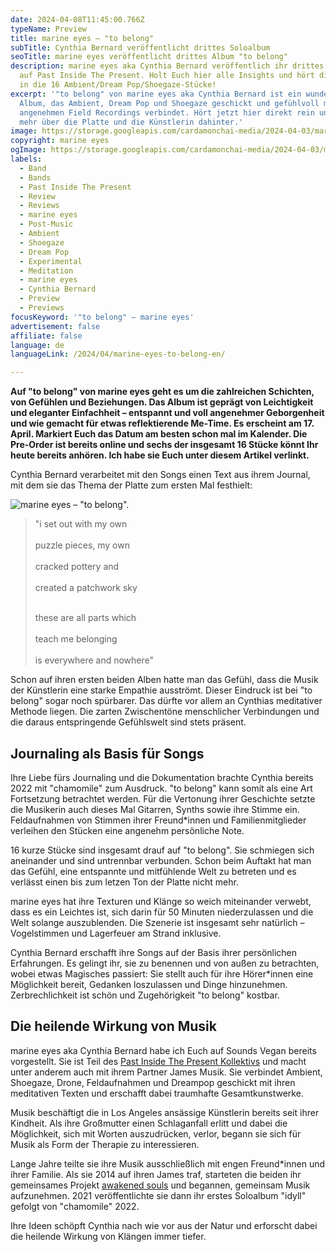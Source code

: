 ```yaml
---
date: 2024-04-08T11:45:00.766Z
typeName: Preview
title: marine eyes – "to belong"
subTitle: Cynthia Bernard veröffentlicht drittes Soloalbum
seoTitle: marine eyes veröffentlicht drittes Album "to belong"
description: marine eyes aka Cynthia Bernard veröffentlich ihr drittes Soloalbum
  auf Past Inside The Present. Holt Euch hier alle Insights und hört direkt rein
  in die 16 Ambient/Dream Pop/Shoegaze-Stücke!
excerpt: '"to belong" von marine eyes aka Cynthia Bernard ist ein wundervolles
  Album, das Ambient, Dream Pop und Shoegaze geschickt und gefühlvoll mit
  angenehmen Field Recordings verbindet. Hört jetzt hier direkt rein und erfahrt
  mehr über die Platte und die Künstlerin dahinter.'
image: https://storage.googleapis.com/cardamonchai-media/2024-04-03/marine-eyes-to-belong-jpg-imagine-b8b898_a69687_1024_768/640.webp
copyright: marine eyes
ogImage: https://storage.googleapis.com/cardamonchai-media/2024-04-03/marine-eyes-to-belong-og-jpg-imagine-e8e8e8_c1b8ae_1200_628/640.webp
labels:
  - Band
  - Bands
  - Past Inside The Present
  - Review
  - Reviews
  - marine eyes
  - Post-Music
  - Ambient
  - Shoegaze
  - Dream Pop
  - Experimental
  - Meditation
  - marine eyes
  - Cynthia Bernard
  - Preview
  - Previews
focusKeyword: '"to belong" – marine eyes'
advertisement: false
affiliate: false
language: de
languageLink: /2024/04/marine-eyes-to-belong-en/

---
```


**Auf "to belong" von marine eyes geht es um die zahlreichen Schichten, von Gefühlen und Beziehungen. Das Album ist geprägt von Leichtigkeit und eleganter Einfachheit – entspannt und voll angenehmer Geborgenheit und wie gemacht für etwas reflektierende Me-Time. Es erscheint am 17. April. Markiert Euch das Datum am besten schon mal im Kalender. Die Pre-Order ist bereits online und sechs der insgesamt 16 Stücke könnt Ihr heute bereits anhören. Ich habe sie Euch unter diesem Artikel verlinkt.**

Cynthia Bernard verarbeitet mit den Songs einen Text aus ihrem Journal, mit dem sie das Thema der Platte zum ersten Mal festhielt:

![marine eyes – "to belong".](https://storage.googleapis.com/cardamonchai-media/2024-04-03/marine-eyes-to-belong-front-png-imagine-e8e8e8_d7d5d3_1120_1120/640.webp 'marine eyes aka Cynthia Bernard. Bild/Picture: Cynthia Bernard, Instagram')

> "i set out with my own<br></br> puzzle pieces, my own<br></br> cracked pottery and <br></br> created a patchwork sky<br></br>
>
> these are all parts which<br></br> teach me belonging<br></br> is everywhere and nowhere"

Schon auf ihren ersten beiden Alben hatte man das Gefühl, dass die Musik der Künstlerin eine starke Empathie ausströmt. Dieser Eindruck ist bei "to belong" sogar noch spürbarer. Das dürfte vor allem an Cynthias meditativer Methode liegen. Die zarten Zwischentöne menschlicher Verbindungen und die daraus entspringende Gefühlswelt sind stets präsent.

## Journaling als Basis für Songs

Ihre Liebe fürs Journaling und die Dokumentation brachte Cynthia bereits 2022 mit "chamomile" zum Ausdruck. "to belong" kann somit als eine Art Fortsetzung betrachtet werden. Für die Vertonung ihrer Geschichte setzte die Musikerin auch dieses Mal Gitarren, Synths sowie ihre Stimme ein. Feldaufnahmen von Stimmen ihrer Freund\*innen und Familienmitglieder verleihen den Stücken eine angenehm persönliche Note.

16 kurze Stücke sind insgesamt drauf auf "to belong". Sie schmiegen sich aneinander und sind untrennbar verbunden. Schon beim Auftakt hat man das Gefühl, eine entspannte und mitfühlende Welt zu betreten und es verlässt einen bis zum letzen Ton der Platte nicht mehr.

marine eyes hat ihre Texturen und Klänge so weich miteinander verwebt, dass es ein Leichtes ist, sich darin für 50 Minuten niederzulassen und die Welt solange auszublenden. Die Szenerie ist insgesamt sehr natürlich – Vogelstimmen und Lagerfeuer am Strand inklusive.

Cynthia Bernard erschafft ihre Songs auf der Basis ihrer persönlichen Erfahrungen. Es gelingt ihr, sie zu benennen und von außen zu betrachten, wobei etwas Magisches passiert: Sie stellt auch für ihre Hörer\*innen eine Möglichkeit bereit, Gedanken loszulassen und Dinge hinzunehmen. Zerbrechlichkeit ist schön und Zugehörigkeit "to belong" kostbar.

## Die heilende Wirkung von Musik

marine eyes aka Cynthia Bernard habe ich Euch auf Sounds Vegan bereits vorgestellt. Sie ist Teil des [Past Inside The Present Kollektivs](/tag/past-inside-the-present) und macht unter anderem auch mit ihrem Partner James Musik. Sie verbindet Ambient, Shoegaze, Drone, Feldaufnahmen und Dreampop geschickt mit ihren meditativen Texten und erschafft dabei traumhafte Gesamtkunstwerke.

Musik beschäftigt die in Los Angeles ansässige Künstlerin bereits seit ihrer Kindheit. Als ihre Großmutter einen Schlaganfall erlitt und dabei die Möglichkeit, sich mit Worten auszudrücken, verlor, begann sie sich für Musik als Form der Therapie zu interessieren.

Lange Jahre teilte sie ihre Musik ausschließlich mit engen Freund\*innen und ihrer Familie. Als sie 2014 auf ihren James traf, starteten die beiden ihr gemeinsames Projekt [awakened souls](/awakened-souls) und begannen, gemeinsam Musik aufzunehmen. 2021 veröffentlichte sie dann ihr erstes Soloalbum "idyll" gefolgt von "chamomile" 2022.

Ihre Ideen schöpft Cynthia nach wie vor aus der Natur und erforscht dabei die heilende Wirkung von Klängen immer tiefer.
